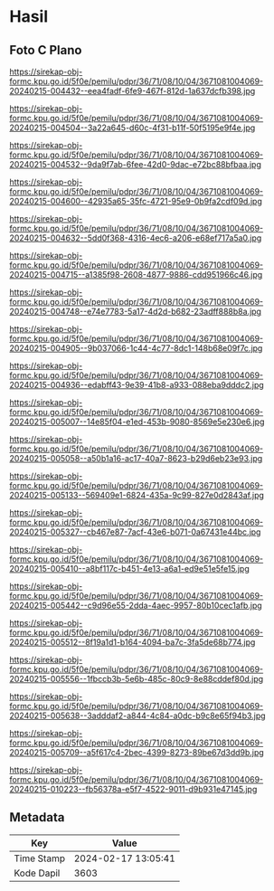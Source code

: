 # Hasil

## Foto C Plano

https://sirekap-obj-formc.kpu.go.id/5f0e/pemilu/pdpr/36/71/08/10/04/3671081004069-20240215-004432--eea4fadf-6fe9-467f-812d-1a637dcfb398.jpg

https://sirekap-obj-formc.kpu.go.id/5f0e/pemilu/pdpr/36/71/08/10/04/3671081004069-20240215-004504--3a22a645-d60c-4f31-b11f-50f5195e9f4e.jpg

https://sirekap-obj-formc.kpu.go.id/5f0e/pemilu/pdpr/36/71/08/10/04/3671081004069-20240215-004532--9da9f7ab-6fee-42d0-9dac-e72bc88bfbaa.jpg

https://sirekap-obj-formc.kpu.go.id/5f0e/pemilu/pdpr/36/71/08/10/04/3671081004069-20240215-004600--42935a65-35fc-4721-95e9-0b9fa2cdf09d.jpg

https://sirekap-obj-formc.kpu.go.id/5f0e/pemilu/pdpr/36/71/08/10/04/3671081004069-20240215-004632--5dd0f368-4316-4ec6-a206-e68ef717a5a0.jpg

https://sirekap-obj-formc.kpu.go.id/5f0e/pemilu/pdpr/36/71/08/10/04/3671081004069-20240215-004715--a1385f98-2608-4877-9886-cdd951966c46.jpg

https://sirekap-obj-formc.kpu.go.id/5f0e/pemilu/pdpr/36/71/08/10/04/3671081004069-20240215-004748--e74e7783-5a17-4d2d-b682-23adff888b8a.jpg

https://sirekap-obj-formc.kpu.go.id/5f0e/pemilu/pdpr/36/71/08/10/04/3671081004069-20240215-004905--9b037066-1c44-4c77-8dc1-148b68e09f7c.jpg

https://sirekap-obj-formc.kpu.go.id/5f0e/pemilu/pdpr/36/71/08/10/04/3671081004069-20240215-004936--edabff43-9e39-41b8-a933-088eba9dddc2.jpg

https://sirekap-obj-formc.kpu.go.id/5f0e/pemilu/pdpr/36/71/08/10/04/3671081004069-20240215-005007--14e85f04-e1ed-453b-9080-8569e5e230e6.jpg

https://sirekap-obj-formc.kpu.go.id/5f0e/pemilu/pdpr/36/71/08/10/04/3671081004069-20240215-005058--a50b1a16-ac17-40a7-8623-b29d6eb23e93.jpg

https://sirekap-obj-formc.kpu.go.id/5f0e/pemilu/pdpr/36/71/08/10/04/3671081004069-20240215-005133--569409e1-6824-435a-9c99-827e0d2843af.jpg

https://sirekap-obj-formc.kpu.go.id/5f0e/pemilu/pdpr/36/71/08/10/04/3671081004069-20240215-005327--cb467e87-7acf-43e6-b071-0a67431e44bc.jpg

https://sirekap-obj-formc.kpu.go.id/5f0e/pemilu/pdpr/36/71/08/10/04/3671081004069-20240215-005410--a8bf117c-b451-4e13-a6a1-ed9e51e5fe15.jpg

https://sirekap-obj-formc.kpu.go.id/5f0e/pemilu/pdpr/36/71/08/10/04/3671081004069-20240215-005442--c9d96e55-2dda-4aec-9957-80b10cec1afb.jpg

https://sirekap-obj-formc.kpu.go.id/5f0e/pemilu/pdpr/36/71/08/10/04/3671081004069-20240215-005512--8f19a1d1-b164-4094-ba7c-3fa5de68b774.jpg

https://sirekap-obj-formc.kpu.go.id/5f0e/pemilu/pdpr/36/71/08/10/04/3671081004069-20240215-005556--1fbccb3b-5e6b-485c-80c9-8e88cddef80d.jpg

https://sirekap-obj-formc.kpu.go.id/5f0e/pemilu/pdpr/36/71/08/10/04/3671081004069-20240215-005638--3adddaf2-a844-4c84-a0dc-b9c8e65f94b3.jpg

https://sirekap-obj-formc.kpu.go.id/5f0e/pemilu/pdpr/36/71/08/10/04/3671081004069-20240215-005709--a5f617c4-2bec-4399-8273-89be67d3dd9b.jpg

https://sirekap-obj-formc.kpu.go.id/5f0e/pemilu/pdpr/36/71/08/10/04/3671081004069-20240215-010223--fb56378a-e5f7-4522-9011-d9b931e47145.jpg


## Metadata

| Key        | Value               |
| ---------- | ------------------- |
| Time Stamp | 2024-02-17 13:05:41 |
| Kode Dapil | 3603                |



